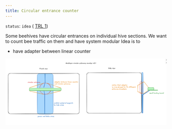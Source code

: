 ```yaml
---
title: Circular entrance counter
---
```

`status`: `idea` ( [TRL 1](https://www.nasa.gov/directorates/somd/space-communications-navigation-program/technology-readiness-levels/))

Some beehives have circular entrances on individual hive sections.
We want to count bee traffic on them and have system modular
Idea is to
- have adapter between linear counter


![](img/Screenshot%202025-10-22%20at%2020.45.11.png)